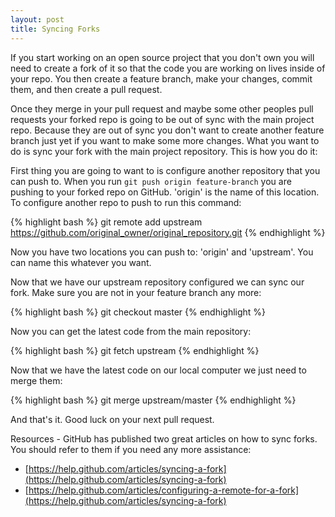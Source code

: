 ```yaml
---
layout: post
title: Syncing Forks
---
```


If you start working on an open source project that you don't own you will need to create a fork of it so that the code you are working on lives inside of your repo. You then create a feature branch, make your changes, commit them, and then create a pull request.

Once they merge in your pull request and maybe some other peoples pull requests your forked repo is going to be out of sync with the main project repo. Because they are out of sync you don't want to create another feature branch just yet if you want to make some more changes. What you want to do is sync your fork with the main project repository. This is how you do it:

First thing you are going to want to is configure another repository that you can push to. When you run `git push origin feature-branch` you are pushing to your forked repo on GitHub. 'origin' is the name of this location. To configure another repo to push to run this command:

{% highlight bash %}
git remote add upstream https://github.com/original_owner/original_repository.git
{% endhighlight %}

Now you have two locations you can push to: 'origin' and 'upstream'. You can name this whatever you want.

Now that we have our upstream repository configured we can sync our fork. Make sure you are not in your feature branch any more:

{% highlight bash %}
git checkout master
{% endhighlight %}

Now you can get the latest code from the main repository:

{% highlight bash %}
git fetch upstream
{% endhighlight %}

Now that we have the latest code on our local computer we just need to merge them:

{% highlight bash %}
git merge upstream/master
{% endhighlight %}

And that's it. Good luck on your next pull request.

Resources - GitHub has published two great articles on how to sync forks. You should refer to them if you need any more assistance:

- [https://help.github.com/articles/syncing-a-fork](https://help.github.com/articles/syncing-a-fork)
- [https://help.github.com/articles/configuring-a-remote-for-a-fork](https://help.github.com/articles/syncing-a-fork)
